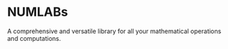 # NUMLABs

A comprehensive and versatile library for all your mathematical operations and computations.

